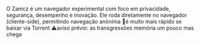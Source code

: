 O Zamcz é um navegador experimental com foco em privacidade, segurança, desempenho e inovação. Ele roda diretamente no navegador (cliente-side), permitindo navegação anônima
🗼é muito mais rápido se baixar via Torrent 
⚠️aviso prévio: as transgressões memória um pouco mas chega
